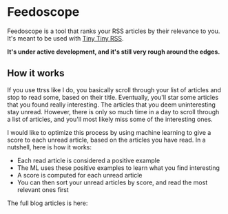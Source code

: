 # Feedoscope

Feedoscope is a tool that ranks your RSS articles by their relevance to you.
It's meant to be used with [Tiny Tiny RSS](https://tt-rss.org/).

**It's under active development, and it's still very rough around the edges.**

## How it works

If you use ttrss like I do, you basically scroll through your list of
articles and stop to read some, based on their title. Eventually, you'll
star some articles that you found really interesting. The articles that you
deem uninteresting stay unread. However, there is only so much time in a
day to scroll through a list of articles, and you'll most likely miss some
of the interesting ones.

I would like to optimize this process by using machine learning to give a score
to each unread article, based on the articles you have read. In a nutshell,
here is how it works:

- Each read article is considered a positive example
- The ML uses these positive examples to learn what you find interesting
- A score is computed for each unread article
- You can then sort your unread articles by score, and read the most relevant ones first


The full blog articles is here: []()
